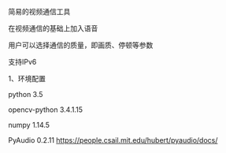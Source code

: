 简易的视频通信工具

在视频通信的基础上加入语音

用户可以选择通信的质量，即画质、停顿等参数

支持IPv6

1、环境配置

python 3.5

opencv-python 3.4.1.15

numpy 1.14.5

PyAudio 0.2.11
https://people.csail.mit.edu/hubert/pyaudio/docs/

